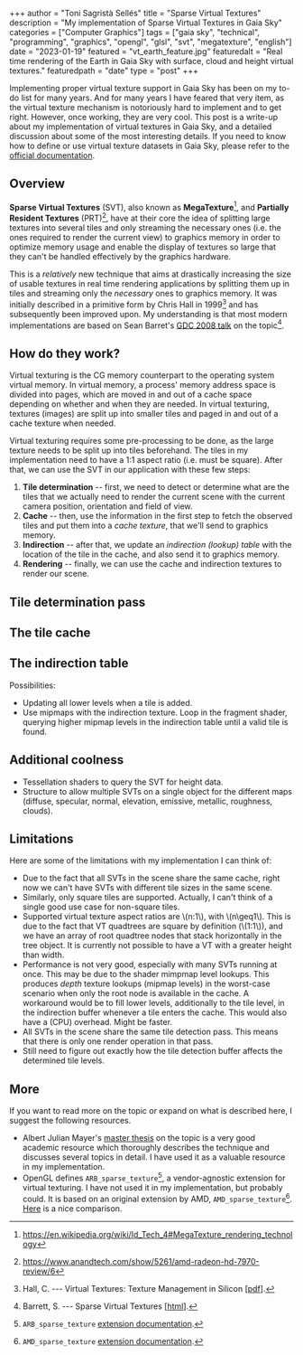 +++
author = "Toni Sagristà Sellés"
title = "Sparse Virtual Textures"
description = "My implementation of Sparse Virtual Textures in Gaia Sky"
categories = ["Computer Graphics"]
tags = ["gaia sky", "technical", "programming", "graphics", "opengl", "glsl", "svt", "megatexture", "english"]
date = "2023-01-19"
featured = "vt_earth_feature.jpg"
featuredalt = "Real time rendering of the Earth in Gaia Sky with surface, cloud and height virtual textures."
featuredpath = "date"
type = "post"
+++

<!-- Loading MathJax -->
<script type="text/javascript" id="MathJax-script" async src="/js/mathjax3.js"></script>

Implementing proper virtual texture support in Gaia Sky has been on my to-do list for many years. And for many years I have feared that very item, as the virtual texture mechanism is notoriously hard to implement and to get right. However, once working, they are very cool. This post is a write-up about my implementation of virtual textures in Gaia Sky, and a detailed discussion about some of the most interesting details. If you need to know how to define or use virtual texture datasets in Gaia Sky, please refer to the [official documentation](https://gaia.ari.uni-heidelberg.de/gaiasky/docs). 

<!-- More -->

## Overview

**Sparse Virtual Textures** (SVT), also known as **MegaTexture**[^3], and **Partially Resident Textures** (PRT)[^4], have at their core the idea of splitting large textures into several tiles and only streaming the necessary ones (i.e. the ones required to render the current view) to graphics memory in order to optimize memory usage and enable the display of textures so large that they can't be handled effectively by the graphics hardware.

This is a *relatively* new technique that aims at drastically increasing the size of usable textures in real time rendering applications by splitting them up in tiles and streaming only the *necessary* ones to graphics memory. It was initially described in a primitive form by Chris Hall in 1999[^1] and has subsequently been improved upon. My understanding is that most modern implementations are based on Sean Barret's [GDC 2008 talk](https://silverspaceship.com/src/svt/) on the topic[^2].

## How do they work?

Virtual texturing is the CG memory counterpart to the operating system virtual memory. In virtual memory, a process' memory address space is divided into pages, which are moved in and out of a cache space depending on whether and when they are needed. In virtual texturing, textures (images) are split up into smaller tiles and paged in and out of a cache texture when needed. 

Virtual texturing requires some pre-processing to be done, as the large texture needs to be split up into tiles beforehand. The tiles in my implementation need to have a 1:1 aspect ratio (i.e. must be square). After that, we can use the SVT in our application with these few steps:

1. **Tile determination** -- first, we need to detect or determine what are the tiles that we actually need to render the current scene with the current camera position, orientation and field of view.
2. **Cache** -- then, use the information in the first step to fetch the observed tiles and put them into a *cache texture*, that we'll send to graphics memory.
3. **Indirection** -- after that, we update an *indirection (lookup) table* with the location of the tile in the cache, and also send it to graphics memory.
4. **Rendering** -- finally, we can use the cache and indirection textures to render our scene.

## Tile determination pass

## The tile cache

## The indirection table

Possibilities:

- Updating all lower levels when a tile is added.
- Use mipmaps with the indirection texture. Loop in the fragment shader, querying higher mipmap levels in the indirection table until a valid tile is found.

## Additional coolness

- Tessellation shaders to query the SVT for height data.
- Structure to allow multiple SVTs on a single object for the different maps (diffuse, specular, normal, elevation, emissive, metallic, roughness, clouds).

## Limitations

Here are some of the limitations with my implementation I can think of:

- Due to the fact that all SVTs in the scene share the same cache, right now we can't have SVTs with different tile sizes in the same scene.
- Similarly, only square tiles are supported. Actually, I can't think of a single good use case for non-square tiles.
- Supported virtual texture aspect ratios are \\(n:1\\), with \\(n\geq1\\). This is due to the fact that VT quadtrees are square by definition (\\(1:1\\)), and we have an array of root quadtree nodes that stack horizontally in the tree object. It is currently not possible to have a VT with a greater height than width.
- Performance is not very good, especially with many SVTs running at once. This may be due to the shader mimpmap level lookups. This produces $depth$ texture lookups (mipmap levels) in the worst-case scenario when only the root node is available in the cache. A workaround would be to fill lower levels, additionally to the tile level, in the indirection buffer whenever a tile enters the cache. This would also have a (CPU) overhead. Might be faster.
- All SVTs in the scene share the same tile detection pass. This means that there is only one render operation in that pass.
- Still need to figure out exactly how the tile detection buffer affects the determined tile levels.

## More

If you want to read more on the topic or expand on what is described here, I suggest the following resources.

- Albert Julian Mayer's [master thesis](https://www.cg.tuwien.ac.at/research/publications/2010/Mayer-2010-VT/) on the topic is a very good academic resource which thoroughly describes the technique and discusses several topics in detail. I have used it as a valuable resource in my implementation.
- OpenGL defines `ARB_sparse_texture`[^20], a vendor-agnostic extension for virtual texturing. I have not used it in my implementation, but probably could. It is based on an original extension by AMD, `AMD_sparse_texture`[^21]. [Here](http://www.tinysg.de/techGuides/tg9_prt2.html) is a nice comparison.



[^1]: Hall, C. --- Virtual Textures: Texture Management in Silicon [[pdf](https://www.graphicshardware.org/previous/www_1999/presentations/v-textures.pdf)].
[^2]: Barrett, S. --- Sparse Virtual Textures [[html](https://silverspaceship.com/src/svt/)].
[^3]: https://en.wikipedia.org/wiki/Id_Tech_4#MegaTexture_rendering_technology
[^4]: https://www.anandtech.com/show/5261/amd-radeon-hd-7970-review/6
[^20]: `ARB_sparse_texture` [extension documentation](https://registry.khronos.org/OpenGL/extensions/ARB/ARB_sparse_texture.txt).
[^21]: `AMD_sparse_texture` [extension documentation](https://registry.khronos.org/OpenGL/extensions/AMD/AMD_sparse_texture.txt).
